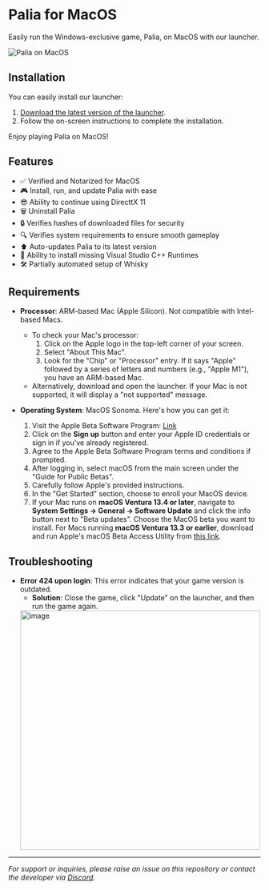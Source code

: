# Palia for MacOS

Easily run the Windows-exclusive game, Palia, on MacOS with our launcher.

![Palia on MacOS](https://github.com/DanMossa/paliaOnMac-release/assets/10294777/80590302-01e9-458b-8327-a990f053b4b8)

## Installation

You can easily install our launcher:

1. [Download the latest version of the launcher](https://github.com/DanMossa/paliaOnMac-release/releases).
2. Follow the on-screen instructions to complete the installation.

Enjoy playing Palia on MacOS!

## Features

- ✅ Verified and Notarized for MacOS
- 🎮 Install, run, and update Palia with ease
- 😎 Ability to continue using DirecttX 11
- 🗑️ Uninstall Palia
- 🔒 Verifies hashes of downloaded files for security
- 🔍 Verifies system requirements to ensure smooth gameplay
- ⬆️ Auto-updates Palia to its latest version
- 🔄 Ability to install missing Visual Studio C++ Runtimes
- 🛠️ Partially automated setup of Whisky

## Requirements

- **Processor**: ARM-based Mac (Apple Silicon). Not compatible with Intel-based Macs.
  - To check your Mac's processor:
    1. Click on the Apple logo in the top-left corner of your screen.
    2. Select "About This Mac".
    3. Look for the "Chip" or "Processor" entry. If it says "Apple" followed by a series of letters and numbers (e.g., "Apple M1"), you have an ARM-based Mac.
  - Alternatively, download and open the launcher. If your Mac is not supported, it will display a "not supported" message.

- **Operating System**: MacOS Sonoma. Here's how you can get it:
  1. Visit the Apple Beta Software Program: [Link](https://beta.apple.com/sp/betaprogram/)
  2. Click on the **Sign up** button and enter your Apple ID credentials or sign in if you've already registered.
  3. Agree to the Apple Beta Software Program terms and conditions if prompted.
  4. After logging in, select macOS from the main screen under the "Guide for Public Betas".
  5. Carefully follow Apple's provided instructions.
  6. In the "Get Started" section, choose to enroll your MacOS device.
  7. If your Mac runs on **macOS Ventura‌ 13.4 or later**, navigate to **System Settings -> General -> Software Update** and click the info button next to "Beta updates". Choose the MacOS beta you want to install. For Macs running **macOS Ventura‌ 13.3 or earlier**, download and run Apple's macOS Beta Access Utility from [this link](https://beta.apple.com/download/1016471).

## Troubleshooting

- **Error 424 upon login**: This error indicates that your game version is outdated.
  - **Solution**: Close the game, click "Update" on the launcher, and then run the game again.
  <img width="479" alt="image" src="https://github.com/DanMossa/paliaOnMac-release/assets/10294777/157ba3ca-f977-4d60-836d-63158a42e161">


---

*For support or inquiries, please raise an issue on this repository or contact the developer via [Discord](https://discord.com/channels/809856101326913567/1136399336385806427).*
